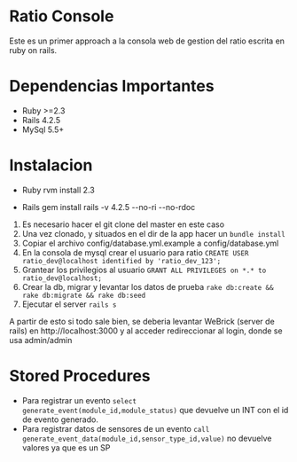 # Ratio Console

Este es un primer approach a la consola web de gestion del ratio escrita en ruby on rails.

# Dependencias Importantes

* Ruby >=2.3
* Rails 4.2.5
* MySql 5.5+

# Instalacion

* Ruby
rvm install 2.3

* Rails
gem install rails -v 4.2.5 --no-ri --no-rdoc

1. Es necesario hacer el git clone del master en este caso
2. Una vez clonado, y situados en el dir de la app hacer un `bundle install`
3. Copiar el archivo config/database.yml.example a config/database.yml
4. En la consola de mysql crear el usuario para ratio `CREATE USER ratio_dev@localhost identified by 'ratio_dev_123';`
5. Grantear los privilegios al usuario `GRANT ALL PRIVILEGES on *.* to ratio_dev@localhost;`
6. Crear la db, migrar y levantar los datos de prueba `rake db:create && rake db:migrate && rake db:seed`
7. Ejecutar el server `rails s`

A partir de esto si todo sale bien, se deberia levantar WeBrick (server de rails) en http://localhost:3000 y al acceder redireccionar al login, donde se usa admin/admin

# Stored Procedures
* Para registrar un evento `select generate_event(module_id,module_status)` que devuelve un INT con el id de evento generado.
* Para registrar datos de sensores de un evento `call generate_event_data(module_id,sensor_type_id,value)` no devuelve valores ya que es un SP
